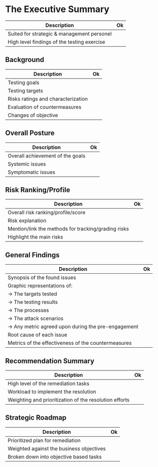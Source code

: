 # The Executive Summary

| Description                                                            | Ok |
| ---------------------------------------------------------------------- | -- |
| Suited for strategic & management personel | |
| High level findings of the testing exercise | |

## Background

| Description                                                            | Ok |
| ---------------------------------------------------------------------- | -- |
| Testing goals | |
| Testing targets | |
| Risks ratings and characterization | |
| Evaluation of countermeasures | |
| Changes of objective | |

## Overall Posture

| Description                                                            | Ok |
| ---------------------------------------------------------------------- | -- |
| Overall achievement of the goals | |
| Systemic issues | |
| Symptomatic issues | |

## Risk Ranking/Profile

| Description                                                            | Ok |
| ---------------------------------------------------------------------- | -- |
| Overall risk ranking/profile/score | |
| Risk explanation | |
| Mention/link the methods for tracking/grading risks | |
| Highlight the main risks | |

## General Findings

| Description                                                            | Ok |
| ---------------------------------------------------------------------- | -- |
| Synopsis of the found issues | |
| Graphic representations of: | |
| &rarr; The targets tested | |
| &rarr; The testing results | |
| &rarr; The processes | |
| &rarr; The attack scenarios | |
| &rarr; Any metric agreed upon during the pre-engagement | |
| Root cause of each issue | |
| Metrics of the effectiveness of the countermeasures | |

## Recommendation Summary

| Description                                                            | Ok |
| ---------------------------------------------------------------------- | -- |
| High level of the remediation tasks | |
| Workload to implement the resolution | |
| Weighting and prioritization of the resolution efforts | |

## Strategic Roadmap

| Description                                                            | Ok |
| ---------------------------------------------------------------------- | -- |
| Prioritized plan for remediation | |
| Weighted against the business objectives | |
| Broken down into objective based tasks | |
